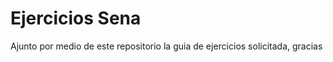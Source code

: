 
# Ejercicios Sena

Ajunto por medio de este repositorio la guia de ejercicios solicitada, gracias

